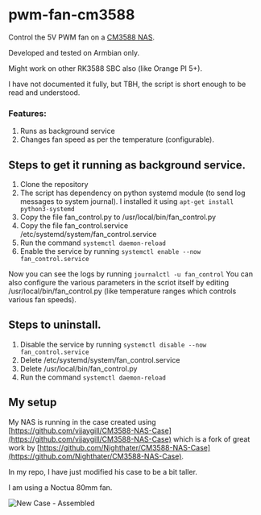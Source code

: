 # pwm-fan-cm3588
Control the 5V PWM fan on a [CM3588 NAS](https://www.friendlyelec.com/index.php?route=product/product&path=60&product_id=299).

Developed and tested on Armbian only.

Might work on other RK3588 SBC also (like Orange PI 5+).

I have not documented it fully, but TBH, the script is short enough to be read and understood.

### Features:
1. Runs as background service
2. Changes fan speed as per the temperature (configurable).

## Steps to get it running as background service.
1. Clone the repository
2. The script has dependency on python systemd module (to send log messages to system journal). I installed it using `apt-get install python3-systemd`
3. Copy the file fan_control.py to /usr/local/bin/fan_control.py
4. Copy the file fan_control.service /etc/systemd/system/fan_control.service
5. Run the command `systemctl daemon-reload`
6. Enable the service by running `systemctl enable --now fan_control.service`

Now you can see the logs by running `journalctl -u fan_control`
You can also configure the various parameters in the scriot itself by editing /usr/local/bin/fan_control.py (like temperature ranges which controls various fan speeds).

## Steps to uninstall.
1.  Disable the service by running `systemctl disable --now fan_control.service`
2.  Delete /etc/systemd/system/fan_control.service
3.  Delete /usr/local/bin/fan_control.py
4.  Run the command `systemctl daemon-reload`

## My setup
My NAS is running in the case created using [https://github.com/vijaygill/CM3588-NAS-Case](https://github.com/vijaygill/CM3588-NAS-Case) which is a fork of great work by [https://github.com/Nighthater/CM3588-NAS-Case](https://github.com/Nighthater/CM3588-NAS-Case).

In my repo, I have just modified his case to be a bit taller.

I am using a Noctua 80mm fan.

![New Case - Assembled](https://github.com/user-attachments/assets/ff35cb40-59f0-4c74-8cb2-99f19f7d2271)

